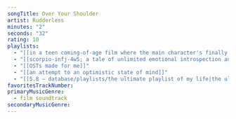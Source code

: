 ```yaml
---
songTitle: Over Your Shoulder
artist: Rudderless
minutes: "2"
seconds: "32"
rating: 10
playlists:
  - "[[in a teen coming-of-age film where the main character's finally ready for the next chapter]]"
  - "[[scorpio-infj-4w5; a tale of unlimited emotional introspection and arcane bullshit]]"
  - "[[OSTs made for me]]"
  - "[[an attempt to an optimistic state of mind]]"
  - "[[5.8 — database/playlists/the ultimate playlist of my life|the ultimate playlist of my life]]"
favoritesTrackNumber:
primaryMusicGenre:
  - film soundtrack
secondaryMusicGenre:
---
```

